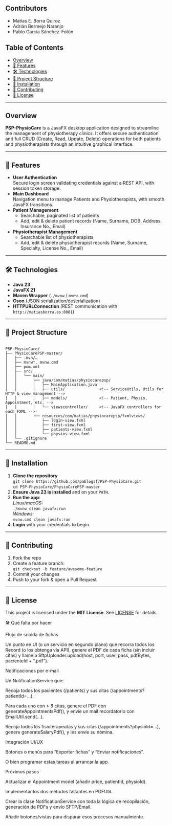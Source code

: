 
<H2>Contributors</H2>
<ul>
  <li>Matías E. Borra Quiroz</li>
  <li>Adrián Bermejo Naranjo</li>
  <li>Pablo García Sánchez-Fotún</li>
</ul>
<h2>Table of Contents</h2>
<ul>
  <li><a href="#overview">Overview</a></li>
  <li><a href="#features">🚀 Features</a></li>
  <li><a href="#technologies">🛠️ Technologies</a></li>
  <li><a href="#project-structure">📂 Project Structure</a></li>
  <li><a href="#installation">🎯 Installation</a></li>
  <li><a href="#contributing">🤝 Contributing</a></li>
  <li><a href="#license">📄 License</a></li>
</ul>

<hr>

<h2 id="overview">Overview</h2>
<p><strong>PSP-PhysioCare</strong> is a JavaFX desktop application designed to streamline the management of physiotherapy clinics. It offers secure authentication and full CRUD (Create, Read, Update, Delete) operations for both patients and physiotherapists through an intuitive graphical interface.</p>

<hr>

<h2 id="features">🚀 Features</h2>
<ul>
  <li>
    <strong>User Authentication</strong><br>
    Secure login screen validating credentials against a REST API, with session token storage.
  </li>
  <li>
    <strong>Main Dashboard</strong><br>
    Navigation menu to manage Patients and Physiotherapists, with smooth JavaFX transitions.
  </li>
  <li>
    <strong>Patient Management</strong>
    <ul>
      <li>Searchable, paginated list of patients</li>
      <li>Add, edit &amp; delete patient records (Name, Surname, DOB, Address, Insurance No., Email)</li>
    </ul>
  </li>
  <li>
    <strong>Physiotherapist Management</strong>
    <ul>
      <li>Searchable list of physiotherapists</li>
      <li>Add, edit &amp; delete physiotherapist records (Name, Surname, Specialty, License No., Email)</li>
    </ul>
  </li>
</ul>

<hr>

<h2 id="technologies">🛠️ Technologies</h2>
<ul>
  <li><strong>Java 23</strong></li>
  <li><strong>JavaFX 21</strong></li>
  <li><strong>Maven Wrapper</strong> (<code>./mvnw</code> / <code>mvnw.cmd</code>)</li>
  <li><strong>Gson</strong> (JSON serialization/deserialization)</li>
  <li><strong>HTTPURLConnection</strong> (REST communication with <code>http://matiasborra.es:8081</code>)</li>
</ul>

<hr>

<h2 id="project-structure">📂 Project Structure</h2>
<pre><code>
PSP-PhysioCare/
├── PhysioCarePSP-master/
│   ├── .mvn/…
│   ├── mvnw*, mvnw.cmd
│   ├── pom.xml
│   ├── src/
│   │   └── main/
│   │       ├── java/com/matias/physiocarepsp/
│   │       │   ├── MainApplication.java
│   │       │   ├── utils/               &lt;!-- ServiceUtils, Utils for HTTP & view management --&gt;
│   │       │   ├── models/              &lt;!-- Patient, Physio, Appointment, etc. --&gt;
│   │       │   └── viewscontroller/     &lt;!-- JavaFX controllers for each FXML --&gt;
│   │       └── resources/com/matias/physiocarepsp/fxmlviews/
│   │           ├── login-view.fxml
│   │           ├── first-view.fxml
│   │           ├── patients-view.fxml
│   │           └── physios-view.fxml
│   └── .gitignore
└── README.md
</code></pre>

<hr>

<h2 id="installation">🎯 Installation</h2>
<ol>
  <li>
    <strong>Clone the repository</strong><br>
    <code>git clone https://github.com/pablogsf/PSP-PhysioCare.git</code><br>
    <code>cd PSP-PhysioCare/PhysioCarePSP-master</code>
  </li>
  <li>
    <strong>Ensure Java 23 is installed</strong> and on your <code>PATH</code>.
  </li>
  <li>
    <strong>Run the app</strong>:<br>
    <em>Linux/macOS:</em><br>
    <code>./mvnw clean javafx:run</code><br>
    <em>Windows:</em><br>
    <code>mvnw.cmd clean javafx:run</code>
  </li>
  <li>
    <strong>Login</strong> with your credentials to begin.
  </li>
</ol>

<hr>

<h2 id="contributing">🤝 Contributing</h2>
<ol>
  <li>Fork the repo</li>
  <li>Create a feature branch:<br><code>git checkout -b feature/awesome-feature</code></li>
  <li>Commit your changes</li>
  <li>Push to your fork &amp; open a Pull Request</li>
</ol>

<hr>

<h2 id="license">📄 License</h2>
<p>This project is licensed under the <strong>MIT License</strong>. See <a href="LICENSE">LICENSE</a> for details.</p>



🛠️ Qué falta por hacer

Flujo de subida de fichas

Un punto en UI (o un servicio en segundo plano) que recorra todos los Record (o los obtenga vía API), genere el PDF de cada ficha (sin incluir citas) y llame a SftpUploader.upload(host, port, user, pass, pdfBytes, pacienteId + ".pdf").


Notificaciones por e-mail

Un NotificationService que:

Recoja todos los pacientes (/patients) y sus citas (/appointments?patientId=…).

Para cada uno con > 8 citas, genere el PDF con generateAppointmentsPdf(), y envíe un mail recordatorio con EmailUtil.send(…).

Recoja todos los fisioterapeutas y sus citas (/appointments?physioId=…), genere generateSalaryPdf(), y les envíe su nómina.


Integración UI/UX

Botones o menús para “Exportar fichas” y “Enviar notificaciones”.

O bien programar estas tareas al arrancar la app.


Próximos pasos

Actualizar el Appointment model (añadir price, patientId, physioId).

Implementar los dos métodos faltantes en PDFUtil.

Crear la clase NotificationService con toda la lógica de recopilación, generación de PDFs y envío SFTP/Email.

Añadir botones/vistas para disparar esos procesos manualmente.
